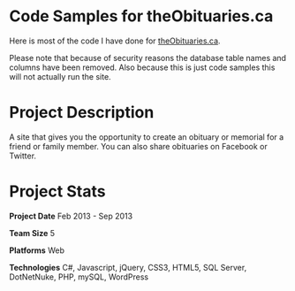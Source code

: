 Code Samples for theObituaries.ca
=========================

Here is most of the code I have done for <a href="http://www.theobituaries.ca">theObituaries.ca</a>.

Please note that because of security reasons the database table names and columns have been removed. Also because this is just code samples this will not actually run the site.

Project Description
================================

A site that gives you the opportunity to create an obituary or memorial for a friend or family member. You can also share obituaries on Facebook or Twitter.

Project Stats
================================

**Project Date**
Feb 2013 - Sep 2013

**Team Size**
5

**Platforms**
Web

**Technologies**
C#, Javascript, jQuery, CSS3, HTML5, SQL Server, DotNetNuke, PHP, mySQL, WordPress